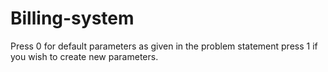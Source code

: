 # Billing-system

Press 0 for default parameters as given in the problem statement
press 1 if you wish to create new parameters.
